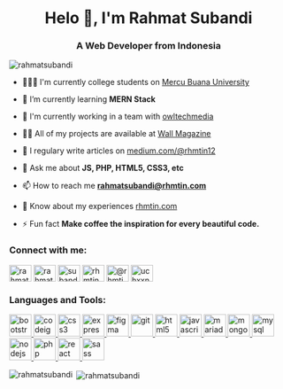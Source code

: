 <h1 align="center">Helo 👋, I'm Rahmat Subandi</h1>
<h3 align="center">A Web Developer from Indonesia</h3>

<p align="left"> <img src="https://komarev.com/ghpvc/?username=rahmatsubandi&label=Profile%20views&color=1abc9c&style=flat-square" alt="rahmatsubandi" /> </p>

- 👨🏻‍🎓 I'm currently college students on [Mercu Buana University](https://www.mercubuana.ac.id/en)

- 🌱 I’m currently learning **MERN Stack**

- 👯 I'm currently working in a team with [owltechmedia](https://owltechmedia.com/)

- 👨‍💻 All of my projects are available at [Wall Magazine](wall-magazine.netlify.app)

- 📝 I regulary write articles on [medium.com/@rhmtin12](medium.com/@rhmtin12)

- 💬 Ask me about **JS, PHP, HTML5, CSS3, etc**

- 📫 How to reach me **rahmatsubandi@rhmtin.com**

- 📄 Know about my experiences [rhmtin.com](rhmtin.com)

- ⚡ Fun fact **Make coffee the inspiration for every beautiful code.**

<p align="left">
<h3 align="left">Connect with me:</h3>
<a href="https://linkedin.com/in/rahmat-subandi" target="blank"><img align="center" src="https://cdn.jsdelivr.net/npm/simple-icons@3.0.1/icons/linkedin.svg" alt="rahmat-subandi" height="30" width="40" /></a>
<a href="https://codesandbox.com/rahmatsubandi" target="blank"><img align="center" src="https://cdn.jsdelivr.net/npm/simple-icons@3.0.1/icons/codesandbox.svg" alt="rahmatsubandi" height="30" width="40" /></a>
<a href="https://fb.com/subandi12" target="blank"><img align="center" src="https://cdn.jsdelivr.net/npm/simple-icons@3.0.1/icons/facebook.svg" alt="subandi12" height="30" width="40" /></a>
<a href="https://instagram.com/rhmtin" target="blank"><img align="center" src="https://cdn.jsdelivr.net/npm/simple-icons@3.0.1/icons/instagram.svg" alt="rhmtin" height="30" width="40" /></a>
<a href="https://medium.com/@rhmtin12" target="blank"><img align="center" src="https://cdn.jsdelivr.net/npm/simple-icons@3.0.1/icons/medium.svg" alt="@rhmtin12" height="30" width="40" /></a>
<a href="https://www.youtube.com/c/uchxxnuytkubfsyjrs357gtw" target="blank"><img align="center" src="https://cdn.jsdelivr.net/npm/simple-icons@3.0.1/icons/youtube.svg" alt="uchxxnuytkubfsyjrs357gtw" height="30" width="40" /></a>
</p>

<h3 align="left">Languages and Tools:</h3>
<p align="left"> <a href="https://getbootstrap.com" target="_blank"> <img src="https://devicons.github.io/devicon/devicon.git/icons/bootstrap/bootstrap-plain.svg" alt="bootstrap" width="40" height="40"/> </a> <a href="https://codeigniter.com" target="_blank"> <img src="https://cdn.worldvectorlogo.com/logos/codeigniter.svg" alt="codeigniter" width="40" height="40"/> </a> <a href="https://www.w3schools.com/css/" target="_blank"> <img src="https://devicons.github.io/devicon/devicon.git/icons/css3/css3-original-wordmark.svg" alt="css3" width="40" height="40"/> </a> <a href="https://expressjs.com" target="_blank"> <img src="https://devicons.github.io/devicon/devicon.git/icons/express/express-original-wordmark.svg" alt="express" width="40" height="40"/> </a> <a href="https://www.figma.com/" target="_blank"> <img src="https://www.vectorlogo.zone/logos/figma/figma-icon.svg" alt="figma" width="40" height="40"/> </a> <a href="https://git-scm.com/" target="_blank"> <img src="https://www.vectorlogo.zone/logos/git-scm/git-scm-icon.svg" alt="git" width="40" height="40"/> </a> <a href="https://www.w3.org/html/" target="_blank"> <img src="https://devicons.github.io/devicon/devicon.git/icons/html5/html5-original-wordmark.svg" alt="html5" width="40" height="40"/> </a> <a href="https://developer.mozilla.org/en-US/docs/Web/JavaScript" target="_blank"> <img src="https://devicons.github.io/devicon/devicon.git/icons/javascript/javascript-original.svg" alt="javascript" width="40" height="40"/> </a> <a href="https://mariadb.org/" target="_blank"> <img src="https://www.vectorlogo.zone/logos/mariadb/mariadb-icon.svg" alt="mariadb" width="40" height="40"/> </a> <a href="https://www.mongodb.com/" target="_blank"> <img src="https://devicons.github.io/devicon/devicon.git/icons/mongodb/mongodb-original-wordmark.svg" alt="mongodb" width="40" height="40"/> </a> <a href="https://www.mysql.com/" target="_blank"> <img src="https://devicons.github.io/devicon/devicon.git/icons/mysql/mysql-original-wordmark.svg" alt="mysql" width="40" height="40"/> </a> <a href="https://nodejs.org" target="_blank"> <img src="https://devicons.github.io/devicon/devicon.git/icons/nodejs/nodejs-original-wordmark.svg" alt="nodejs" width="40" height="40"/> </a> <a href="https://www.php.net" target="_blank"> <img src="https://devicons.github.io/devicon/devicon.git/icons/php/php-original.svg" alt="php" width="40" height="40"/> </a> <a href="https://reactjs.org/" target="_blank"> <img src="https://devicons.github.io/devicon/devicon.git/icons/react/react-original-wordmark.svg" alt="react" width="40" height="40"/> </a> <a href="https://sass-lang.com" target="_blank"> <img src="https://devicons.github.io/devicon/devicon.git/icons/sass/sass-original.svg" alt="sass" width="40" height="40"/> </a> </p>

<p><img align="left" src="https://github-readme-stats.vercel.app/api/top-langs/?username=rahmatsubandi&layout=compact" alt="rahmatsubandi" /></p>

<p>&nbsp;<img align="center" src="https://github-readme-stats.vercel.app/api?username=rahmatsubandi&show_icons=true" alt="rahmatsubandi" /></p>
